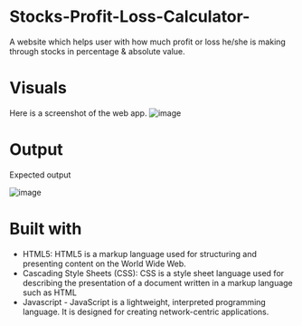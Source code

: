 # Stocks-Profit-Loss-Calculator-
A website which helps user with how much profit or loss he/she is making through stocks in percentage & absolute value.

# Visuals
Here is a screenshot of the web app.
![image](https://user-images.githubusercontent.com/110531126/195552360-56ff7280-900b-4252-b85b-90a360c91716.png)

# Output
Expected output

![image](https://user-images.githubusercontent.com/110531126/195552542-7df862d9-f92c-4c38-83ad-7bedb826f928.png)

# Built with
- HTML5: HTML5 is a markup language used for structuring and presenting content on the World Wide Web.
- Cascading Style Sheets (CSS): CSS is a style sheet language used for describing the presentation of a document written in a markup language such as HTML
- Javascript - JavaScript is a lightweight, interpreted programming language. It is designed for creating network-centric applications.
